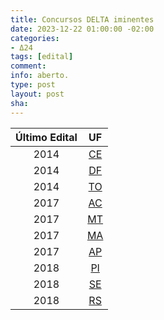 ```yaml
---
title: Concursos DELTA iminentes
date: 2023-12-22 01:00:00 -02:00
categories:
- Δ24
tags: [edital]
comment: 
info: aberto.
type: post
layout: post
sha: 
---
```


| **Último Edital** | **UF** |
|:---:|:---:|
| 2014 | [CE](https://cj.estrategia.com/portal/concurso-delegado-ce/) |
| 2014 | [DF](https://cj.estrategia.com/portal/concurso-delegado-df/) |
| 2014 | [TO](https://cj.estrategia.com/portal/concurso-delegado-to/) |
| 2017 | [AC](https://cj.estrategia.com/portal/concurso-delegado-ac/) |
| 2017 | [MT](https://cj.estrategia.com/portal/concurso-delegado-mt/) |
| 2017 | [MA](https://cj.estrategia.com/portal/concurso-delegado-ma/) |
| 2017 | [AP](https://cj.estrategia.com/portal/concurso-delegado-ap/) |
| 2018 | [PI](https://cj.estrategia.com/portal/concurso-delegado-pi/) |
| 2018 | [SE](https://cj.estrategia.com/portal/concurso-delegado-se/) |
| 2018 | [RS](https://cj.estrategia.com/portal/concurso-delegado-rs/) |
